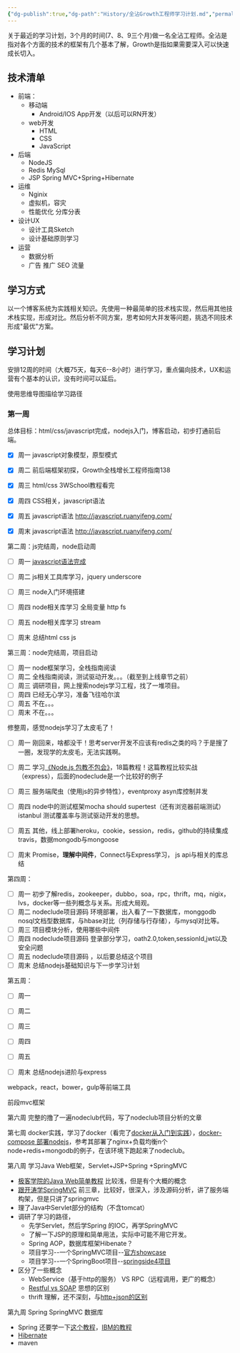 ```yaml
---
{"dg-publish":true,"dg-path":"History/全沾Growth工程师学习计划.md","permalink":"/History/全沾Growth工程师学习计划/","title":"全沾Growth工程师学习计划","tags":["技术","Guide"],"created":"2016-07-03 14:14:44","updated":"2016-07-03 14:14:44"}
---
```




关于最近的学习计划，3个月的时间(7、8、9三个月)做一名全沾工程师。全沾是指对各个方面的技术的框架有几个基本了解，Growth是指如果需要深入可以快速成长切入。

## 技术清单

* 前端：
  * 移动端
    * Android/IOS App开发（以后可以RN开发）
  * web开发
    * HTML
    * CSS
    * JavaScript
* 后端
  * NodeJS
  * Redis MySql
  * JSP  Spring MVC+Spring+Hibernate 
* 运维
  * Nginix
  * 虚拟机，容灾
  * 性能优化 分库分表
* 设计UX
  * 设计工具Sketch
  * 设计基础原则学习
* 运营
  * 数据分析 
  * 广告 推广 SEO 流量 

## 学习方式

以一个博客系统为实践相关知识。先使用一种最简单的技术栈实现，然后用其他技术栈实现，形成对比。然后分析不同方案，思考如何大并发等问题，挑选不同技术形成"最优"方案。

## 学习计划
安排12周的时间（大概75天，每天6--8小时）进行学习，重点偏向技术，UX和运营有个基本的认识，没有时间可以延后。

使用思维导图描绘学习路径

### 第一周
总体目标：html/css/javascript完成，nodejs入门，博客启动，初步打通前后端。

- [x] 周一 javascript对象模型，原型模式
- [x] 周二 前后端框架初探，Growth全栈增长工程师指南138
- [x] 周三 html/css 3WSchool教程看完 
- [x] 周四 CSS相关，javascript语法
- [x] 周五 javascript语法 http://javascript.ruanyifeng.com/
- [x] 周末 javascript语法 http://javascript.ruanyifeng.com/


第二周：js完结周，node启动周

-[ ] 周一 [javascript语法完成]( http://www.liaoxuefeng.com/wiki/001434446689867b27157e896e74d51a89c25cc8b43bdb3000)
-[ ] 周二 js相关工具库学习，jquery underscore 
-[ ] 周三 node入门环境搭建
-[ ] 周四 node相关库学习 全局变量 http fs
-[ ] 周五 node相关库学习 stream
-[ ] 周末 总结html css js


第三周：node完结周，项目启动

-[ ] 周一 node框架学习，全栈指南阅读
-[ ] 周二 全栈指南阅读，测试驱动开发。。。（截至到上线章节之前）
-[ ] 周三 调研项目，网上搜索nodejs学习工程，找了一堆项目。
-[ ] 周四 已经无心学习，准备飞往哈尔滨
-[ ] 周五 不在。。。
-[ ] 周末 不在。。。

修整周，感觉nodejs学习了太皮毛了！

-[ ] 周一 刚回来，啥都没干！思考server开发不应该有redis之类的吗？于是搜了一圈，发现学的太皮毛，无法实践啊。
-[ ] 周二 学习[《Node.js 包教不包会》](https://github.com/alsotang/node-lessons)，18篇教程！这篇教程比较实战（express），后面的nodeclude是一个比较好的例子
-[ ] 周三 服务端爬虫（使用js的异步特性），eventproxy asyn库控制并发
-[ ] 周四 node中的测试框架mocha should supertest（还有浏览器前端测试）istanbul 测试覆盖率与测试驱动开发的思想。
-[ ] 周五 其他，线上部署heroku，cookie，session，redis，github的持续集成travis，数据mongodb与mongoose
-[ ] 周末 Promise，**理解中间件**，Connect与Express学习， js api与相关的库总结


第四周：

-[ ] 周一 初步了解redis，zookeeper，dubbo，soa，rpc，thrift，mq，nigix，lvs，docker等一些列概念与关系。形成大局观。
-[ ] 周二 nodeclude项目源码 环境部署，出入看了一下数据库，monggodb nosql文档型数据库，与hbase对比（列存储与行存储），与mysql对比等。
-[ ] 周三 项目模块分析，使用哪些中间件
-[ ] 周四 nodeclude项目源码 登录部分学习，oath2.0,token,sessionId,jwt以及安全问题
-[ ] 周五 nodeclude项目源码 ，以后要总结这个项目
-[ ] 周末 总结nodejs基础知识与下一步学习计划

第五周：

-[ ] 周一
-[ ] 周二
-[ ] 周三
-[ ] 周四
-[ ] 周五 
-[ ] 周末 总结nodejs进阶与express


webpack，react，bower，gulp等前端工具

前段mvc框架

第六周 完整的撸了一遍nodeclub代码，写了nodeclub项目分析的文章

第七周 docker实践，学习了docker（看完了[docker从入门到实践](https://www.gitbook.com/book/yeasy/docker_practice)），[docker-compose 部署nodejs](https://github.com/b00giZm/docker-compose-nodejs-examples)，参考其部署了nginx+负载均衡n个node+redis+mongodb的例子，在该环境下跑起来了nodeclub。

第八周 学习Java Web框架，Servlet+JSP+Spring +SpringMVC

* [极客学院的Java Web简单教程](http://wiki.jikexueyuan.com/project/java-web/) 比较浅，但是有个大概的概念
* [跟开涛学SpringMVC](http://jinnianshilongnian.iteye.com/blog/1593441) 前三章，比较好，很深入，涉及源码分析，讲了服务端构架，但是只讲了springmvc
* 理了Java中Servlet部分的结构（不含tomcat）
* 调研了学习的路径，
  * 先学Servlet，然后学Spring 的IOC，再学SpringMVC
  * 了解一下JSP的原理和简单用法，实际中可能不用它开发。
  * Spring AOP，数据库框架Hibenate？
  * 项目学习--一个SpringMVC项目--[官方showcase](https://github.com/spring-projects/spring-mvc-showcase) 
  * 项目学习--一个SpringBoot项目--[springside4项目](https://github.com/springside/springside4)
* 区分了一些概念
  * WebService（基于http的服务） VS RPC（远程调用，更广的概念）
  * [Restful vs SOAP](https://www.ibm.com/developerworks/cn/webservices/0907_rest_soap/) 思想的区别
  * thrift 理解，还不深刻，与[http+json的区别](http://stackoverflow.com/questions/9732381/why-thrift-why-not-http-rpcjsongzip)


第九周  Spring SpringMVC 数据库

* Spring 还要学一下[这个教程](http://wiki.jikexueyuan.com/project/spring/)，[IBM的教程](http://www.ibm.com/developerworks/cn/java/web/spring.html)
* [Hibernate](chrome-extension://ikhdkkncnoglghljlkmcimlnlhkeamad/pdf-viewer/web/viewer.html?file=http%3A%2F%2Fread.pudn.com%2Fdownloads96%2Febook%2F392604%2FHibernate.pdf)
* maven
